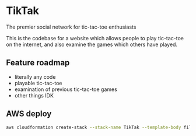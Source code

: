 # TikTak
The premier social network for tic-tac-toe enthusiasts


This is the codebase for a website which allows people to play tic-tac-toe on the internet, 
and also examine the games which others have played.


## Feature roadmap
- literally any code
- playable tic-tac-toe
- examination of previous tic-tac-toe games
- other things IDK

## AWS deploy

```bash
aws cloudformation create-stack --stack-name TikTak --template-body file://tiktak.yaml
```
